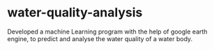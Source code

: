 # water-quality-analysis
Developed a machine Learning program with the help of google earth engine, to predict and analyse the water quality of a water body.
